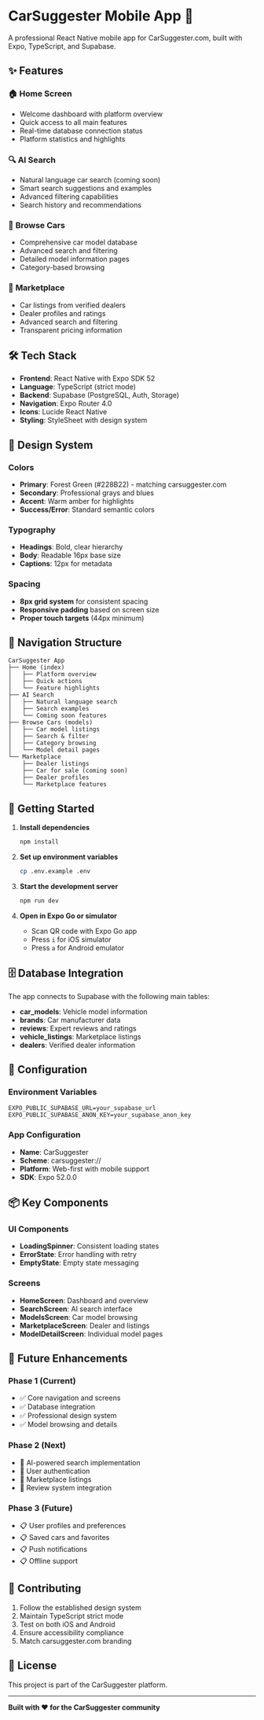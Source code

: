 # CarSuggester Mobile App 🚗

A professional React Native mobile app for CarSuggester.com, built with Expo, TypeScript, and Supabase.

## ✨ Features

### 🏠 **Home Screen**
- Welcome dashboard with platform overview
- Quick access to all main features
- Real-time database connection status
- Platform statistics and highlights

### 🔍 **AI Search**
- Natural language car search (coming soon)
- Smart search suggestions and examples
- Advanced filtering capabilities
- Search history and recommendations

### 🚗 **Browse Cars**
- Comprehensive car model database
- Advanced search and filtering
- Detailed model information pages
- Category-based browsing

### 🏪 **Marketplace**
- Car listings from verified dealers
- Dealer profiles and ratings
- Advanced search and filtering
- Transparent pricing information

## 🛠 Tech Stack

- **Frontend**: React Native with Expo SDK 52
- **Language**: TypeScript (strict mode)
- **Backend**: Supabase (PostgreSQL, Auth, Storage)
- **Navigation**: Expo Router 4.0
- **Icons**: Lucide React Native
- **Styling**: StyleSheet with design system

## 🎨 Design System

### Colors
- **Primary**: Forest Green (#228B22) - matching carsuggester.com
- **Secondary**: Professional grays and blues
- **Accent**: Warm amber for highlights
- **Success/Error**: Standard semantic colors

### Typography
- **Headings**: Bold, clear hierarchy
- **Body**: Readable 16px base size
- **Captions**: 12px for metadata

### Spacing
- **8px grid system** for consistent spacing
- **Responsive padding** based on screen size
- **Proper touch targets** (44px minimum)

## 📱 Navigation Structure

```
CarSuggester App
├── Home (index)
│   ├── Platform overview
│   ├── Quick actions
│   └── Feature highlights
├── AI Search
│   ├── Natural language search
│   ├── Search examples
│   └── Coming soon features
├── Browse Cars (models)
│   ├── Car model listings
│   ├── Search & filter
│   ├── Category browsing
│   └── Model detail pages
└── Marketplace
    ├── Dealer listings
    ├── Car for sale (coming soon)
    ├── Dealer profiles
    └── Marketplace features
```

## 🚀 Getting Started

1. **Install dependencies**
   ```bash
   npm install
   ```

2. **Set up environment variables**
   ```bash
   cp .env.example .env
   ```

3. **Start the development server**
   ```bash
   npm run dev
   ```

4. **Open in Expo Go or simulator**
   - Scan QR code with Expo Go app
   - Press `i` for iOS simulator
   - Press `a` for Android emulator

## 🗄 Database Integration

The app connects to Supabase with the following main tables:
- **car_models**: Vehicle model information
- **brands**: Car manufacturer data
- **reviews**: Expert reviews and ratings
- **vehicle_listings**: Marketplace listings
- **dealers**: Verified dealer information

## 🔧 Configuration

### Environment Variables
```env
EXPO_PUBLIC_SUPABASE_URL=your_supabase_url
EXPO_PUBLIC_SUPABASE_ANON_KEY=your_supabase_anon_key
```

### App Configuration
- **Name**: CarSuggester
- **Scheme**: carsuggester://
- **Platform**: Web-first with mobile support
- **SDK**: Expo 52.0.0

## 📦 Key Components

### UI Components
- **LoadingSpinner**: Consistent loading states
- **ErrorState**: Error handling with retry
- **EmptyState**: Empty state messaging

### Screens
- **HomeScreen**: Dashboard and overview
- **SearchScreen**: AI search interface
- **ModelsScreen**: Car model browsing
- **MarketplaceScreen**: Dealer and listings
- **ModelDetailScreen**: Individual model pages

## 🎯 Future Enhancements

### Phase 1 (Current)
- ✅ Core navigation and screens
- ✅ Database integration
- ✅ Professional design system
- ✅ Model browsing and details

### Phase 2 (Next)
- 🔄 AI-powered search implementation
- 🔄 User authentication
- 🔄 Marketplace listings
- 🔄 Review system integration

### Phase 3 (Future)
- 📋 User profiles and preferences
- 📋 Saved cars and favorites
- 📋 Push notifications
- 📋 Offline support

## 🤝 Contributing

1. Follow the established design system
2. Maintain TypeScript strict mode
3. Test on both iOS and Android
4. Ensure accessibility compliance
5. Match carsuggester.com branding

## 📄 License

This project is part of the CarSuggester platform.

---

**Built with ❤️ for the CarSuggester community**